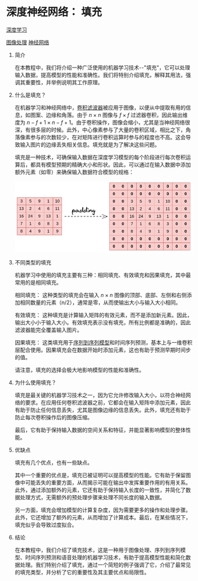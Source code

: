 # 深度神经网络： 填充

[深度学习](https://www.baeldung.com/cs/category/ai/deep-learning)

[图像处理](https://www.baeldung.com/cs/tag/image-processing) [神经网络](https://www.baeldung.com/cs/tag/neural-networks)

1. 简介

    在本教程中，我们将介绍一种广泛使用的机器学习技术--"填充"，它可以处理输入数据，提高模型的性能和准确性。我们将特别介绍填充，解释其用法，强调其重要性，并举例说明其工作原理。

2. 什么是填充？

    在机器学习和神经网络中，[卷积滤波器](https://www.baeldung.com/cs/ai-convolutional-neural-networks)被应用于图像，以便从中提取有用的信息，如图案、边缘和角落。由于 $n \times n$ 图像与 $f \times f$ 过滤器卷积，因此输出维度为 $n-f + 1 \times n - f +1$。由于卷积操作，图像会缩小，尤其是当神经网络很深，有很多层的时候。此外，中心像素参与了大量的卷积区域，相比之下，角落像素参与的次数较少，在对矩阵进行卷积运算时参与的程度也不高。这会导致输入图片的边缘丢失相关信息。填充就是为了解决这些问题。

    填充是一种技术，可确保输入数据在深度学习模型的每个阶段进行每次卷积运算后，都具有模型预期的精确大小和形状。因此，可以通过在输入数据中添加额外元素（如零）来确保输入数据符合模型的规格：

    ![填充技术](pic/padding.webp)

3. 不同类型的填充

    机器学习中使用的填充主要有三种：相同填充、有效填充和因果填充，其中最常用的是相同填充。

    相同填充： 这种类型的填充会在输入 $n \times n$ 图像的顶部、底部、左侧和右侧添加相同数量的元素（n/2），通常是零，从而使输出大小与输入大小相同。

    有效填充： 这种填充是计算输入矩阵的有效元素，而不是添加新元素。因此，输出大小小于输入大小。有效填充表示没有填充，所有比例都是准确的，因此滤波器能完全覆盖输入图片。

    因果填充： 这类填充用于[序列到序列模型](https://en.wikipedia.org/wiki/Seq2seq)和时间序列预测，基本上与一维卷积层配合使用。因果填充会在数据开始时添加元素，这也有助于预测早期时间步的值。

    请注意，填充的选择会极大地影响模型的性能和准确性。

4. 为什么使用填充？

    填充是最关键的机器学习技术之一，因为它允许修改输入大小，以符合神经网络的要求。在应用任何卷积滤波器之前，它都会在输入矩阵中添加元素，因此有助于防止任何信息丢失，尤其是图像边缘的信息丢失。此外，填充还有助于防止每次卷积操作后的图像压缩。

    最后，它有助于保持输入数据的空间关系和特征，并能显著影响模型的整体性能。

5. 优缺点

    填充有几个优点，也有一些缺点。

    其中一个重要的优点是，填充已被证明可以提高模型的性能。它有助于保留图像中可能丢失的重要方面，从而揭示可能在输出中发挥重要作用的有用关系。此外，通过添加额外的元素，它还有助于保持输入长度的一致性，并简化了数据处理方式，无需额外的预处理步骤来处理不同长度的输入数据。

    另一方面，填充会增加模型的计算复杂度，因为需要更多的操作和处理步骤。此外，它还增加了额外的元素，从而增加了计算成本。最后，在某些情况下，填充似乎会导致过度拟合。

6. 结论

    在本教程中，我们介绍了填充技术，这是一种用于图像处理、序列到序列模型、时间序列预测和语音处理的机器学习技术，有助于提高模型性能和简化数据处理。我们特别介绍了填充，通过一个简短的例子强调了它，介绍了最常见的填充类型，并分析了它的重要性及其主要优点和局限性。

